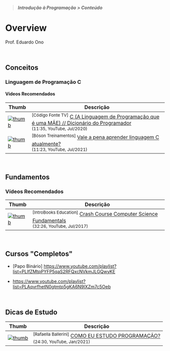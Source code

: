 > ##### Introdução à Programação > Conteúdo

# Overview

Prof. Eduardo Ono

<br>

## Conceitos

### Linguagem de Programação C

#### Vídeos Recomendados

| Thumb | Descrição |
| --- | --- |
| [![thumb](https://img.youtube.com/vi/6mUCcsnCn08/default.jpg)](https://youtu.be/6mUCcsnCn08) | <sup>[Código Fonte TV]</sup> [C (A Linguagem de Programação que é uma MÃE) // Dicionário do Programador](https://www.youtube.com/watch?v=6mUCcsnCn08)<br><sub>(11:35, YouTube, Jul/2020)</sub>
| [![thumb](https://img.youtube.com/vi/OxR3YRqLZm8/default.jpg)](https://youtu.be/OxR3YRqLZm8) | <sup>[Bóson Treinamentos]</sup> [Vale a pena aprender linguagem C atualmente?](https://www.youtube.com/watch?v=OxR3YRqLZm8)<br><sub>(11:23, YouTube, Jul/2021)</sub>

<br>

## Fundamentos

### Vídeos Recomendados

| Thumb | Descrição |
| --- | --- |
| [![thumb](https://img.youtube.com/vi/XOpC05ywEvQ/default.jpg)](https://youtu.be/XOpC05ywEvQ) | <sup>[IntroBooks Education]</sup> [Crash Course Computer Science Fundamentals](https://www.youtube.com/watch?v=XOpC05ywEvQ)<br><sub>(32:26, YouTube, Jul/2017)</sub>

<br>

## Cursos "Completos"

* [Papo Binário] https://www.youtube.com/playlist?list=PLIfZMtpPYFP5qaS2RFQxcNVkmJLGQwyKE

* https://www.youtube.com/playlist?list=PLAqvrfhetN0gtmtp5gKA6N9lXZm7c5Oeb

<br>

## Dicas de Estudo

| Thumb | Descrição |
| --- | --- |
| [![thumb](https://img.youtube.com/vi/Xfgc3ZDtwTQ/default.jpg)](https://youtu.be/Xfgc3ZDtwTQ "COMO EU ESTUDO PROGRAMAÇÃO?") | <sup>[Rafaella Ballerini]</sup> [COMO EU ESTUDO PROGRAMAÇÃO?](https://www.youtube.com/watch?v=Xfgc3ZDtwTQ)<br><sub>(24:30, YouTube, Jan/2021)</sub>

 <br>
